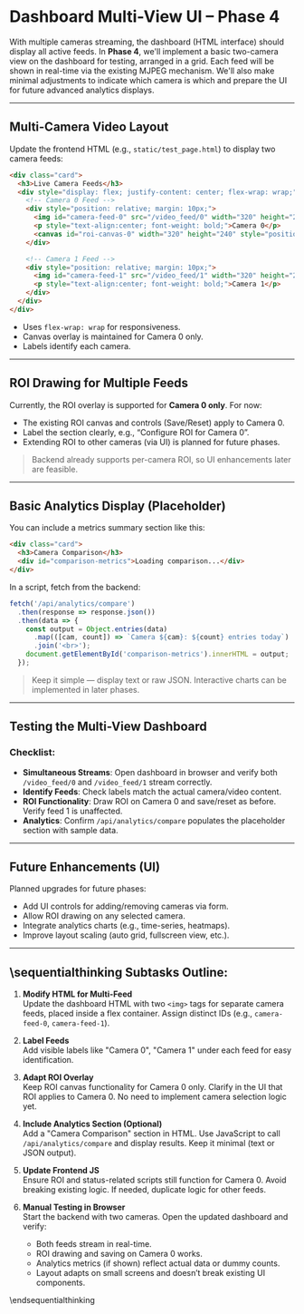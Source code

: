 # Dashboard Multi-View UI – Phase 4

With multiple cameras streaming, the dashboard (HTML interface) should display all active feeds. In **Phase 4**, we'll implement a basic two-camera view on the dashboard for testing, arranged in a grid. Each feed will be shown in real-time via the existing MJPEG mechanism. We'll also make minimal adjustments to indicate which camera is which and prepare the UI for future advanced analytics displays.

---

## Multi-Camera Video Layout

Update the frontend HTML (e.g., `static/test_page.html`) to display two camera feeds:

```html
<div class="card">
  <h3>Live Camera Feeds</h3>
  <div style="display: flex; justify-content: center; flex-wrap: wrap;">
    <!-- Camera 0 Feed -->
    <div style="position: relative; margin: 10px;">
      <img id="camera-feed-0" src="/video_feed/0" width="320" height="240" alt="Camera 0 Feed">
      <p style="text-align:center; font-weight: bold;">Camera 0</p>
      <canvas id="roi-canvas-0" width="320" height="240" style="position:absolute; top:0; left:0;"></canvas>
    </div>

    <!-- Camera 1 Feed -->
    <div style="position: relative; margin: 10px;">
      <img id="camera-feed-1" src="/video_feed/1" width="320" height="240" alt="Camera 1 Feed">
      <p style="text-align:center; font-weight: bold;">Camera 1</p>
    </div>
  </div>
</div>
```

- Uses `flex-wrap: wrap` for responsiveness.
- Canvas overlay is maintained for Camera 0 only.
- Labels identify each camera.

---

## ROI Drawing for Multiple Feeds

Currently, the ROI overlay is supported for **Camera 0 only**. For now:

- The existing ROI canvas and controls (Save/Reset) apply to Camera 0.
- Label the section clearly, e.g., “Configure ROI for Camera 0”.
- Extending ROI to other cameras (via UI) is planned for future phases.

> Backend already supports per-camera ROI, so UI enhancements later are feasible.

---

## Basic Analytics Display (Placeholder)

You can include a metrics summary section like this:

```html
<div class="card">
  <h3>Camera Comparison</h3>
  <div id="comparison-metrics">Loading comparison...</div>
</div>
```

In a script, fetch from the backend:

```javascript
fetch('/api/analytics/compare')
  .then(response => response.json())
  .then(data => {
    const output = Object.entries(data)
      .map(([cam, count]) => `Camera ${cam}: ${count} entries today`)
      .join('<br>');
    document.getElementById('comparison-metrics').innerHTML = output;
  });
```

> Keep it simple — display text or raw JSON. Interactive charts can be implemented in later phases.

---

## Testing the Multi-View Dashboard

### Checklist:

- **Simultaneous Streams**: Open dashboard in browser and verify both `/video_feed/0` and `/video_feed/1` stream correctly.
- **Identify Feeds**: Check labels match the actual camera/video content.
- **ROI Functionality**: Draw ROI on Camera 0 and save/reset as before. Verify feed 1 is unaffected.
- **Analytics**: Confirm `/api/analytics/compare` populates the placeholder section with sample data.

---

## Future Enhancements (UI)

Planned upgrades for future phases:

- Add UI controls for adding/removing cameras via form.
- Allow ROI drawing on any selected camera.
- Integrate analytics charts (e.g., time-series, heatmaps).
- Improve layout scaling (auto grid, fullscreen view, etc.).

---

## \sequentialthinking Subtasks Outline:

1. **Modify HTML for Multi-Feed**  
   Update the dashboard HTML with two `<img>` tags for separate camera feeds, placed inside a flex container. Assign distinct IDs (e.g., `camera-feed-0`, `camera-feed-1`).

2. **Label Feeds**  
   Add visible labels like "Camera 0", "Camera 1" under each feed for easy identification.

3. **Adapt ROI Overlay**  
   Keep ROI canvas functionality for Camera 0 only. Clarify in the UI that ROI applies to Camera 0. No need to implement camera selection logic yet.

4. **Include Analytics Section (Optional)**  
   Add a "Camera Comparison" section in HTML. Use JavaScript to call `/api/analytics/compare` and display results. Keep it minimal (text or JSON output).

5. **Update Frontend JS**  
   Ensure ROI and status-related scripts still function for Camera 0. Avoid breaking existing logic. If needed, duplicate logic for other feeds.

6. **Manual Testing in Browser**  
   Start the backend with two cameras. Open the updated dashboard and verify:
   - Both feeds stream in real-time.
   - ROI drawing and saving on Camera 0 works.
   - Analytics metrics (if shown) reflect actual data or dummy counts.
   - Layout adapts on small screens and doesn’t break existing UI components.

\endsequentialthinking
